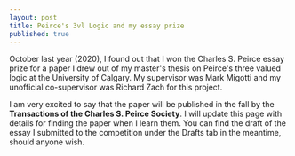 ```yaml
---
layout: post
title: Peirce's 3vl Logic and my essay prize
published: true
---
```


October last year (2020), I found out that I won the Charles S. Peirce essay prize for a paper I drew out of my master's thesis on Peirce's three valued logic at the University of Calgary. My supervisor was Mark Migotti and my unofficial co-supervisor was Richard Zach for this project.

I am very excited to say that the paper will be published in the fall by the __Transactions of the Charles S. Peirce Society__. I will update this page with details for finding the paper when I learn them. You can find the draft of the essay I submitted to the competition under the Drafts tab in the meantime, should anyone wish.
